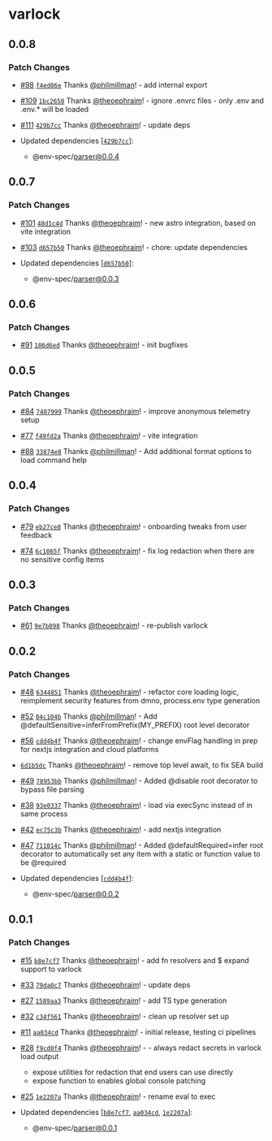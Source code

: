 # varlock

## 0.0.8

### Patch Changes

- [#98](https://github.com/dmno-dev/varlock/pull/98) [`f4ed06e`](https://github.com/dmno-dev/varlock/commit/f4ed06eb62c7aa0bc858e0e710e620bd330604fa) Thanks [@philmillman](https://github.com/philmillman)! - add internal export

- [#109](https://github.com/dmno-dev/varlock/pull/109) [`1bc2650`](https://github.com/dmno-dev/varlock/commit/1bc26508760c8dd4940393f40e94b00d9a2f2688) Thanks [@theoephraim](https://github.com/theoephraim)! - ignore .envrc files - only .env and .env.\* will be loaded

- [#111](https://github.com/dmno-dev/varlock/pull/111) [`429b7cc`](https://github.com/dmno-dev/varlock/commit/429b7ccf084f9d7630f31e0fcb9e5366c1c199a4) Thanks [@theoephraim](https://github.com/theoephraim)! - update deps

- Updated dependencies [[`429b7cc`](https://github.com/dmno-dev/varlock/commit/429b7ccf084f9d7630f31e0fcb9e5366c1c199a4)]:
  - @env-spec/parser@0.0.4

## 0.0.7

### Patch Changes

- [#101](https://github.com/dmno-dev/varlock/pull/101) [`48d1c4d`](https://github.com/dmno-dev/varlock/commit/48d1c4d76eb40e0b44321fc5ff7073daa4707702) Thanks [@theoephraim](https://github.com/theoephraim)! - new astro integration, based on vite integration

- [#103](https://github.com/dmno-dev/varlock/pull/103) [`d657b50`](https://github.com/dmno-dev/varlock/commit/d657b501013ce88ac65cb523ca8d61cb4f941a1f) Thanks [@theoephraim](https://github.com/theoephraim)! - chore: update dependencies

- Updated dependencies [[`d657b50`](https://github.com/dmno-dev/varlock/commit/d657b501013ce88ac65cb523ca8d61cb4f941a1f)]:
  - @env-spec/parser@0.0.3

## 0.0.6

### Patch Changes

- [#91](https://github.com/dmno-dev/varlock/pull/91) [`186d6ed`](https://github.com/dmno-dev/varlock/commit/186d6ed2fdf0ace184510b99c222d15a1c1d83a9) Thanks [@theoephraim](https://github.com/theoephraim)! - init bugfixes

## 0.0.5

### Patch Changes

- [#84](https://github.com/dmno-dev/varlock/pull/84) [`7407999`](https://github.com/dmno-dev/varlock/commit/7407999d58394fe5ce6e5f9667cd1a540d9e4951) Thanks [@theoephraim](https://github.com/theoephraim)! - improve anonymous telemetry setup

- [#77](https://github.com/dmno-dev/varlock/pull/77) [`f49fd2a`](https://github.com/dmno-dev/varlock/commit/f49fd2a2c07f8fc58654d4a1c1bac9fd9ba7df3e) Thanks [@theoephraim](https://github.com/theoephraim)! - vite integration

- [#88](https://github.com/dmno-dev/varlock/pull/88) [`33874e8`](https://github.com/dmno-dev/varlock/commit/33874e863227759b299b1745158018fe2393a142) Thanks [@philmillman](https://github.com/philmillman)! - Add additional format options to load command help

## 0.0.4

### Patch Changes

- [#79](https://github.com/dmno-dev/varlock/pull/79) [`eb27ce8`](https://github.com/dmno-dev/varlock/commit/eb27ce89b6e0c8cfd1693a5430cb65000421e1ac) Thanks [@theoephraim](https://github.com/theoephraim)! - onboarding tweaks from user feedback

- [#74](https://github.com/dmno-dev/varlock/pull/74) [`6c1065f`](https://github.com/dmno-dev/varlock/commit/6c1065f628f43d004986783fccbf8fd4f1145bf2) Thanks [@theoephraim](https://github.com/theoephraim)! - fix log redaction when there are no sensitive config items

## 0.0.3

### Patch Changes

- [#61](https://github.com/dmno-dev/varlock/pull/61) [`9e7b898`](https://github.com/dmno-dev/varlock/commit/9e7b898ab37359e271adc8d677626d841fa69dfb) Thanks [@theoephraim](https://github.com/theoephraim)! - re-publish varlock

## 0.0.2

### Patch Changes

- [#48](https://github.com/dmno-dev/varlock/pull/48) [`6344851`](https://github.com/dmno-dev/varlock/commit/6344851179c97bab08cd12a9b8edb70414893872) Thanks [@theoephraim](https://github.com/theoephraim)! - refactor core loading logic, reimplement security features from dmno, process.env type generation

- [#52](https://github.com/dmno-dev/varlock/pull/52) [`04c104b`](https://github.com/dmno-dev/varlock/commit/04c104b770bbd7d6b4138df1d5888770e4ff642d) Thanks [@philmillman](https://github.com/philmillman)! - Add @defaultSensitive=inferFromPrefix(MY_PREFIX) root level decorator

- [#56](https://github.com/dmno-dev/varlock/pull/56) [`cdd4b4f`](https://github.com/dmno-dev/varlock/commit/cdd4b4f1d11d696a6b71cbbb8c7500e64d16e0b8) Thanks [@theoephraim](https://github.com/theoephraim)! - change envFlag handling in prep for nextjs integration and cloud platforms

- [`6d1b5dc`](https://github.com/dmno-dev/varlock/commit/6d1b5dc397d5024f52b07a2449959f2696683239) Thanks [@theoephraim](https://github.com/theoephraim)! - remove top level await, to fix SEA build

- [#49](https://github.com/dmno-dev/varlock/pull/49) [`78953bb`](https://github.com/dmno-dev/varlock/commit/78953bb0959a2679ed15971f19e83818c4edc72e) Thanks [@philmillman](https://github.com/philmillman)! - Added @disable root decorator to bypass file parsing

- [#38](https://github.com/dmno-dev/varlock/pull/38) [`93e0337`](https://github.com/dmno-dev/varlock/commit/93e03371ea29399b739a01d54256a071b13b3692) Thanks [@theoephraim](https://github.com/theoephraim)! - load via execSync instead of in same process

- [#42](https://github.com/dmno-dev/varlock/pull/42) [`ec75c3b`](https://github.com/dmno-dev/varlock/commit/ec75c3beabb0043feaf057a3f3581c3b85b49b68) Thanks [@theoephraim](https://github.com/theoephraim)! - add nextjs integration

- [#47](https://github.com/dmno-dev/varlock/pull/47) [`711014c`](https://github.com/dmno-dev/varlock/commit/711014c5dd9135ae6b943dbc6ad937db91ff2c97) Thanks [@philmillman](https://github.com/philmillman)! - Added @defaultRequired=infer root decorator to automatically set any item with a static or function value to be @required

- Updated dependencies [[`cdd4b4f`](https://github.com/dmno-dev/varlock/commit/cdd4b4f1d11d696a6b71cbbb8c7500e64d16e0b8)]:
  - @env-spec/parser@0.0.2

## 0.0.1

### Patch Changes

- [#15](https://github.com/dmno-dev/varlock/pull/15) [`b8e7cf7`](https://github.com/dmno-dev/varlock/commit/b8e7cf7a553c20d2777de6b06a6b6ca73f7afa9c) Thanks [@theoephraim](https://github.com/theoephraim)! - add fn resolvers and $ expand support to varlock

- [#33](https://github.com/dmno-dev/varlock/pull/33) [`79da0c7`](https://github.com/dmno-dev/varlock/commit/79da0c7172254770d2c3301bb38e4ecf275eeee5) Thanks [@theoephraim](https://github.com/theoephraim)! - update deps

- [#27](https://github.com/dmno-dev/varlock/pull/27) [`1589aa3`](https://github.com/dmno-dev/varlock/commit/1589aa3c231b2a4e16516a57c0f5fa2df1b1a831) Thanks [@theoephraim](https://github.com/theoephraim)! - add TS type generation

- [#32](https://github.com/dmno-dev/varlock/pull/32) [`c34f561`](https://github.com/dmno-dev/varlock/commit/c34f561ffd8174ca72a2da74e6f008752b9ea92c) Thanks [@theoephraim](https://github.com/theoephraim)! - clean up resolver set up

- [#11](https://github.com/dmno-dev/varlock/pull/11) [`aa034cd`](https://github.com/dmno-dev/varlock/commit/aa034cddfca7e21395e6627e063a9f6b78961dde) Thanks [@theoephraim](https://github.com/theoephraim)! - initial release, testing ci pipelines

- [#28](https://github.com/dmno-dev/varlock/pull/28) [`f9cd0f4`](https://github.com/dmno-dev/varlock/commit/f9cd0f47a410642066dc986738bd45f24fc1f697) Thanks [@theoephraim](https://github.com/theoephraim)! - - always redact secrets in varlock load output

  - expose utilities for redaction that end users can use directly
  - expose function to enables global console patching

- [#25](https://github.com/dmno-dev/varlock/pull/25) [`1e2207a`](https://github.com/dmno-dev/varlock/commit/1e2207a5df902619151da97b2bcd37e4f4fb24e4) Thanks [@theoephraim](https://github.com/theoephraim)! - rename eval to exec

- Updated dependencies [[`b8e7cf7`](https://github.com/dmno-dev/varlock/commit/b8e7cf7a553c20d2777de6b06a6b6ca73f7afa9c), [`aa034cd`](https://github.com/dmno-dev/varlock/commit/aa034cddfca7e21395e6627e063a9f6b78961dde), [`1e2207a`](https://github.com/dmno-dev/varlock/commit/1e2207a5df902619151da97b2bcd37e4f4fb24e4)]:
  - @env-spec/parser@0.0.1
